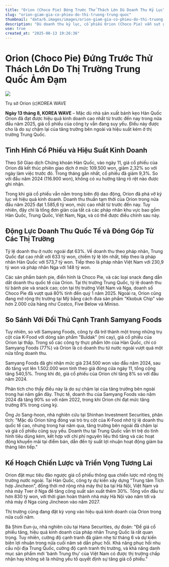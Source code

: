 ```yaml
---
title: "Orion (Choco Pie) Đứng Trước Thử Thách Lớn Dù Doanh Thu Kỷ Lục"
slug: "orion-giam-gia-co-phieu-do-thi-truong-trung-quoc"
thumbnail: "data/6.images/images/orion-giam-gia-co-phieu-do-thi-truong-trung-quoc.webp"
description: "Dù doanh thu kỷ lục, cổ phiếu Orion (Choco Pie) vẫn sụt giảm do thị trường Trung Quốc yếu kém, trái ngược với Samyang Foods. Bài viết phân tích nguyên nhân và chiến lược mở rộng của Orion."
use: true
created_at: "2025-08-13 19:26:36"
---
```


# Orion (Choco Pie) Đứng Trước Thử Thách Lớn Do Thị Trường Trung Quốc Ảm Đạm

![](/images/20250813-03593234-clc_korea-000-1-view.webp)

Trụ sở Orion (c)KOREA WAVE

**Ngày 13 tháng 8, KOREA WAVE** – Mặc dù nhà sản xuất bánh kẹo Hàn Quốc Orion đã đạt được hiệu quả kinh doanh cao nhất từ trước đến nay trong nửa đầu năm 2025, giá cổ phiếu của công ty vẫn đang suy yếu. Điều này được cho là do sự chậm lại của tăng trưởng bên ngoài và hiệu suất kém ở thị trường Trung Quốc.

## Tình Hình Cổ Phiếu và Hiệu Suất Kinh Doanh

Theo Sở Giao dịch Chứng khoán Hàn Quốc, vào ngày 11, giá cổ phiếu của Orion đã kết thúc phiên giao dịch ở mức 109.500 won, giảm 2,32% so với ngày làm việc trước đó. Trong tháng gần nhất, cổ phiếu đã giảm 9,3%. So với đầu năm 2024 (116.900 won), không có xu hướng tăng rõ rệt nào được ghi nhận.

Trong khi giá cổ phiếu vẫn nằm trong biên độ dao động, Orion đã phá vỡ kỷ lục về hiệu quả kinh doanh. Doanh thu thuần tạm thời của Orion trong nửa đầu năm 2025 đạt 1.585,6 tỷ won, mức cao nhất từ trước đến nay. Tuy nhiên, đây chỉ là tổng đơn giản của tất cả các pháp nhân khu vực bao gồm Hàn Quốc, Trung Quốc, Việt Nam, Nga, và có thể được điều chỉnh sau này.

## Động Lực Doanh Thu Quốc Tế và Đóng Góp Từ Các Thị Trường

Tỷ lệ doanh thu ở nước ngoài đạt 63%. Về doanh thu theo pháp nhân, Trung Quốc đạt cao nhất với 633 tỷ won, chiếm tỷ lệ lớn nhất, tiếp theo là pháp nhân Hàn Quốc với 573,7 tỷ won. Tiếp theo là pháp nhân Việt Nam với 230,9 tỷ won và pháp nhân Nga với 148 tỷ won.

Các sản phẩm bánh pie, điển hình là Choco Pie, và các loại snack đang dẫn dắt doanh thu quốc tế của Orion. Tại thị trường Trung Quốc, tỷ lệ doanh thu từ bánh pie và snack cao; còn tại thị trường Việt Nam và Nga, doanh số Choco Pie đã vượt quá 80% tính đến quý 1 năm 2025. Ngoài ra, Orion cũng đang mở rộng thị trường tại Mỹ bằng cách đưa sản phẩm "Kkobuk Chip" vào hơn 2.000 cửa hàng như Costco, Five Below và Miniso.

## So Sánh Với Đối Thủ Cạnh Tranh Samyang Foods

Tuy nhiên, so với Samyang Foods, công ty đã trở thành một trong những trụ cột của K-Food với dòng sản phẩm "Buldak" (mì cay), giá cổ phiếu của Orion lại thấp. Trong số các công ty thực phẩm lớn của Hàn Quốc, chỉ có Samyang Foods (77%) và Orion là có doanh thu từ nước ngoài vượt quá một nửa tổng doanh thu.

Samyang Foods đã ghi nhận mức giá 234.500 won vào đầu năm 2024, sau đó tăng vọt lên 1.502.000 won tính theo giá đóng cửa ngày 11, tổng cộng tăng 540,5%. Trong khi đó, giá cổ phiếu của Orion chỉ tăng 8% so với đầu năm 2024.

Phân tích cho thấy điều này là do sự chậm lại của tăng trưởng bên ngoài trong hai năm gần đây. Thực tế, doanh thu của Samyang Foods vào năm 2024 đã tăng 90% so với năm 2022, trong khi Orion chỉ đạt mức tăng trưởng 8% trong cùng kỳ.

Ông Jo Sang-hoon, nhà nghiên cứu tại Shinhan Investment Securities, phân tích: "Mặc dù Orion từng đóng vai trò trụ cột của K-Food nhờ tỷ lệ doanh thu quốc tế cao, nhưng trong hai năm qua, tăng trưởng bên ngoài đã chậm lại và giá cổ phiếu cũng suy yếu. Doanh thu tại Trung Quốc vẫn trì trệ do tình hình tiêu dùng kém, kết hợp với chi phí nguyên liệu thô tăng và các hoạt động khuyến mãi tại điểm bán, dẫn đến tỷ suất lợi nhuận hoạt động giảm ba tháng liên tiếp."

## Kế Hoạch Chiến Lược và Triển Vọng Tương Lai

Orion đặt mục tiêu đảo ngược giá cổ phiếu thông qua chiến lược mở rộng thị trường nước ngoài. Tại Hàn Quốc, công ty dự kiến xây dựng "Trung tâm Tích hợp Jincheon", đồng thời mở rộng nhà máy thứ ba tại Hà Nội, Việt Nam và nhà máy Tver ở Nga để tăng công suất sản xuất thêm 30%. Tổng vốn đầu tư hơn 830 tỷ won, với thời gian hoàn thành nhà máy Hà Nội vào năm tới và nhà máy ở Nga cùng Jincheon vào năm 2027.

Thị trường cũng đang đặt kỳ vọng vào hiệu quả kinh doanh của Orion trong nửa cuối năm.

Bà Shim Eun-ju, nhà nghiên cứu tại Hana Securities, dự đoán: "Để giá cổ phiếu tăng, hiệu quả kinh doanh của pháp nhân Trung Quốc là rất quan trọng. Tuy nhiên, cường độ cạnh tranh đã giảm nhẹ từ tháng 6 và dự kiến biên lợi nhuận trong nửa cuối năm sẽ dần phục hồi. Khả năng phục hồi nhu cầu nội địa Trung Quốc, cường độ cạnh tranh thị trường, và khả năng danh mục sản phẩm mới 'bánh Trung thu' của Việt Nam có được thị trường chấp nhận hay không sẽ là những yếu tố quyết định sự tăng giá cổ phiếu."